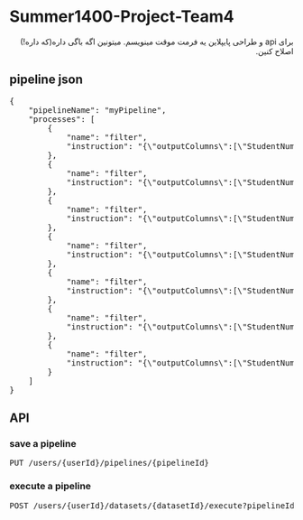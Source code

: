 # Summer1400-Project-Team4
<div dir="rtl">
برای api و طراحی پایپلاین یه فرمت موقت مینویسم. میتونین اگه باگی داره(که داره!) اصلاح کنین.
</div>


## pipeline json

<pre>
{
    "pipelineName": "myPipeline",
    "processes": [
        {
            "name": "filter",
            "instruction": "{\"outputColumns\":[\"StudentNumber\", \"Grade\", \"FirstName\", \"LastName\"], \"condition\":\"IsMale = 1 AND 10 < Grade AND Grade < 15\"}"
        },
        {
            "name": "filter",
            "instruction": "{\"outputColumns\":[\"StudentNumber\", \"Grade\", \"FirstName\", \"LastName\"], \"condition\":\"IsMale = 1 AND 10 < Grade AND Grade < 15\"}"
        },
        {
            "name": "filter",
            "instruction": "{\"outputColumns\":[\"StudentNumber\", \"Grade\", \"FirstName\", \"LastName\"], \"condition\":\"IsMale = 1 AND 10 < Grade AND Grade < 15\"}"
        },
        {
            "name": "filter",
            "instruction": "{\"outputColumns\":[\"StudentNumber\", \"Grade\", \"FirstName\", \"LastName\"], \"condition\":\"IsMale = 1 AND 10 < Grade AND Grade < 15\"}"
        },
        {
            "name": "filter",
            "instruction": "{\"outputColumns\":[\"StudentNumber\", \"Grade\", \"FirstName\", \"LastName\"], \"condition\":\"IsMale = 1 AND 10 < Grade AND Grade < 15\"}"
        },
        {
            "name": "filter",
            "instruction": "{\"outputColumns\":[\"StudentNumber\", \"Grade\", \"FirstName\", \"LastName\"], \"condition\":\"IsMale = 1 AND 10 < Grade AND Grade < 15\"}"
        },
        {
            "name": "filter",
            "instruction": "{\"outputColumns\":[\"StudentNumber\", \"Grade\", \"FirstName\", \"LastName\"], \"condition\":\"IsMale = 1 AND 10 < Grade AND Grade < 15\"}"
        }
    ]
}
</pre>


## API

### save a pipeline

<pre>
PUT /users/{userId}/pipelines/{pipelineId}
</pre>

### execute a pipeline

<pre>
POST /users/{userId}/datasets/{datasetId}/execute?pipelineId={pipelineId}
</pre>

